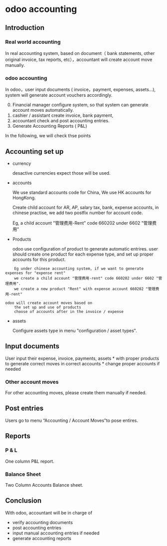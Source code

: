# odoo accounting

## Introduction

### Real world accounting
In real accounting system, based on document（ bank statements, other original invoice, tax reports, etc），accountant will create account move manually.

### odoo accounting
In odoo，user input documents ( invoice，payment, expenses, assets...), system will generate account vouchers accordingly.

0. Financial manager configure system, so that system can generate account moves automatically.
1. cashier / assistant create invoice, bank payment,
2. accountant check and post accounting entries.
3. Generate Accounting Reports ( P&L)

In the following, we will check thse points

## Accounting set up

* currency

	desactive currencies expect those will be used.
* accounts

	We use standard accounts code for China,
	We use HK accounts for HongKong.

	Create child account for AR, AP, salary tax, bank, expense accounts, in chinese practise, we add two postfix number for account code.
	
	Eg, a child account "管理费用-Rent" code 660202 under 6602 "管理费用"

* Products

	odoo use configuration of product to generate automatic entrires.
	user should create one product for each expense type, and set up proper accounts for this product.

```
	Eg under chinese accounting system, if we want to generate expenses for "expense rent"
	we create a child account "管理费用-rent" code 660202 under 6602 "管理费用".
	we create a new product "Rent" with expense account 660202 "管理费用-rent"
```
	odoo will create account moves based on
		the set up and use of products
		choose of accounts after in the invoice / expense
	
* assets

	Configure assets type in menu "configuration / asset types".

## Input documents
User input their expense, invoice, payments, assets
	* with proper products to generate correct moves in correct accounts
	* change proper accounts if needed

### Other account moves 
For other accounting moves,
	please create them manually if needed.

## Post entries
Users go to menu “Accounting / Account Moves”to pose entires. 

## Reports

### P & L
One column P&L report.

### Balance Sheet
Two Column Accounts Balance sheet.

## Conclusion

With odoo, accountant will be in charge of

* verify accounting documents
* post accounting entries
* input manual accounting entries if needed
* generate accounting reports
